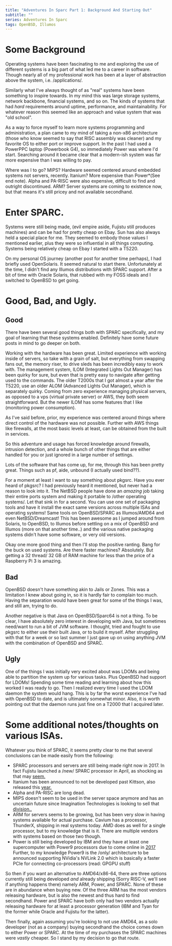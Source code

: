 ```yaml
---
title: "Adventures In Sparc Part 1: Background And Starting Out"
subtitle: ""
series: Adventures In Sparc
tags: OpenBSD, Illumos
---
```



# Some Background

Operating systems have been fascinating to me and exploring the use of different
systems is a big part of what led me to a career in software. Though nearly all
of my professional work has been at a layer of abstraction above the system,
i.e. /applications/.

Similarly what I've always thought of as "real" systems have been something to
inspire towards. In my mind this was large storage systems, network backbone,
financial systems, and so on. The kinds of systems that had *hard* requirements
around uptime, performance, and maintainability. For whatever reason this seemed
like an approach and value system that was "old school".

As a way to force myself to learn more systems programming and administration, a plan
came to my mind of taking a non-x86 architecture (those who know seemed to say
that RISC assembly was cleaner) and my favorite OS to either port or improve support.
In the past I had used a PowerPPC laptop (Powerbook G4), so immediately Power
was where I'd start. Searching around it became clear that a modern-ish system was
far more expensive than I was willing to pay.

Where was I to go? MIPS? Hardware seemed centered around embedded systems not servers, recently.
Itanium? More expensive than Power*(See end note). Alpha and PA-RISC were also expensive, difficult to
find and outright discontinued. ARM? Server systems are coming to existence now, but
that means it's still pricey and not available secondhand.

# Enter SPARC.

Systems were still being made, (evil empire aside, Fujistu still produces machines) and
can be had for pretty cheap on Ebay. Sun has also always held a special place for me.
They seemed to embody those values I mentioned earlier, plus they were so influential
in all things computing. Systems being relatively cheap on Ebay I started with a T5220.

On my personal OS journey (another post for another time perhaps), I had briefly used
OpenSolaris. It seemed natural to start there. Unfortunately at the time, I didn't find
any Illumos distributions with SPARC support. After a bit of time with Oracle Solaris,
that rubbed with my FOSS ideals and I switched to OpenBSD to get going.

# Good, Bad, and Ugly.

## Good

There have been several good things both with SPARC specifically, and my goal of learning
that these systems enabled. Definitely have some future posts in mind to go deeper on both.

Working with the hardware has been great. Limited experience with working inside of
servers, so take with a grain of salt, but everything from swapping fans out, the memory
riser, to drive sleds has been incredibly easy to work with. The management system,
ILOM (Integrated Lights Out Manager) has been quirky for sure, but even that is
pretty easy to navigate after getting used to the commands. The older T2000s that I
got almost a year after the T5220, use an older ALOM (Advanced Lights Out Manager),
which is separately quirky. Coming from zero experience managing physical servers,
as opposed to a vps (virtual private server) or AWS, they both seem straightforward.
But the newer ILOM has some features that I like (monitoring power consumption).

As I've said before, prior, my experience was centered around things where direct control
of the hardware was not possible. Further with AWS things like firewalls, at the most
basic levels at least, can be obtained from the built in services.

So this adventure and usage has forced knowledge around firewalls, intrusion detection,
and a whole bunch of other things that are either handled for you or just ignored in a
large number of settings.

Lots of the software that has come up, for me, through this has been pretty great.
Things such as pf, aide, unbound (I actually used bind??).

For a moment at least I want to say something about pkgsrc. Have you ever heard of pkgsrc?
I had previously heard it mentioned, but never had a reason to look into it. The NetBSD
people have done an *amazing* job taking their entire ports system and making it portable
to /other operating systems/. Let that sink in for a second. You can use one set of
packaging tools and have it install the exact same versions across multiple ISAs and
operating systems! Same tools on OpenBSD/SPARC as Illumos/AMD64 and even NetBSD/Dreamcast!
This has been awesome as I jumped around from Solaris, to OpenBSD, to Illumos before
settling on a mix of OpenBSD and Illumos (more on that another time..) and the various
native packaging systems didn't have some software, or very old versions.

Okay one more good thing and then I'll stop the positive ranting. Bang for the buck
on used systems. Are there faster machines? Absolutely. But getting a 32 thread/ 32 GB of
RAM machine for less than the price of a Raspberry Pi 3 is amazing.

## Bad
OpenBSD doesn't have something akin to Jails or Zones. This was a limitation I knew about
going in, so it is hardly fair to complain too much. Having the separation would have
been great for some of the things I was, and still am, trying to do.

Another negative is that Java on OpenBSD/Sparc64 is not a thing. To be clear, I have
absolutely zero interest in developing with Java, but sometimes need/want to run a bit
of JVM software. I thought, tried and fought to use pkgsrc to either use their built
Java, or to build it myself. After struggling with that for a week or so last summer
I just gave up on using anything JVM with the combination of OpenBSD and SPARC.

## Ugly
One of the things I was initially very excited about was LDOMs and being able to
partition the system up for various tasks. Plus OpenBSD had support for LDOMs!
Spending some time reading and learning about how this worked I was ready to go.
Then I realized every time I used the LDOM daemon the system would hang. This is by far
the worst experience I've had with OpenBSD to date, and is ultimately somewhat minor.
Also, it is worth pointing out that the daemon runs just fine on a T2000 that I acquired
later.


# Some additional notes/thoughts on various ISAs.

Whatever you think of SPARC, it seems pretty clear to me that several conclusions can be
made easily from the following:

* SPARC processors and servers are still being made right now in 2017.
   In fact Fujistu launched a /new/ SPARC processor in April, as shocking as that
   may [seem.](http://www.fujitsu.com/global/about/resources/news/press-releases/2017/0404-01.html)
* Itanium has been announced to not be developed past Kittson, also released this [year.](https://itpeernetwork.intel.com/evolution-mission-critical-computing/)
* Alpha and PA-RISC are long dead.
* MIPS doesn't seem to be used in the server space anymore and has an uncertain future
  since Imagination Technologies is looking to sell that [division..](http://www.anandtech.com/show/11334/imagination-to-sell-mips-and-ensigma)
* ARM for servers seems to be growing, but has been very slow in having systems available for actual purchase. Cavium has a processor, ThunderX, shipping in real systems today. AMD does as well for a single processor, but to my knowledge that is it. There are multiple vendors with systems based on those two though.
* Power is still being developed by IBM and they have at least one supercomputer with
  Power9 processors due to come online in [2017](https://www.llnl.gov/news/next-generation-supercomputer-coming-lab)
   Further, to my knowledge Power9 is the /only/ architecture to be announced supporting NVidia's NVLink 2.0 which is basically a faster PCIe for connecting co-processors (read: GPGPU stuff)

So then if you want an alternative to AMD64/x86-64, there are three options currently
still being developed *and* already shipping (Sorry RISC-V, we'll see if anything happens there) namely ARM, Power, and SPARC. None of these are in abundance when buying new. Of the three ARM has the most vendors releasing hardware, but is also the newest and thus
hard to find secondhand. Power and SPARC have both only had two vendors actually releasing hardware for at least a processor generation (IBM and Tyan for the former while Oracle and Fujistu for the latter).

Then finally, again assuming you're looking to not use AMD64, as a solo developer (not as a company)
buying secondhand the choice comes down to either Power or SPARC. At the time of my
purchases the SPARC machines were *vastly* cheaper. So I stand by my decision to go that
route.
